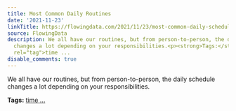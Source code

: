 ```yaml
---
title: Most Common Daily Routines
date: '2021-11-23'
linkTitle: https://flowingdata.com/2021/11/23/most-common-daily-schedules-for-different-groups/
source: FlowingData
description: We all have our routines, but from person-to-person, the daily schedule
  changes a lot depending on your responsibilities.<p><strong>Tags:</strong> <a href="https://flowingdata.com/tag/time-use/"
  rel="tag">time ...
disable_comments: true
---
```

We all have our routines, but from person-to-person, the daily schedule changes a lot depending on your responsibilities.<p><strong>Tags:</strong> <a href="https://flowingdata.com/tag/time-use/" rel="tag">time ...